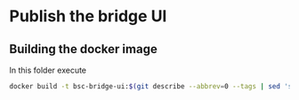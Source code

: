 # Publish the bridge UI

## Building the docker image

In this folder execute

```sh
docker build -t bsc-bridge-ui:$(git describe --abbrev=0 --tags | sed 's/^v//') . --no-cache
```
